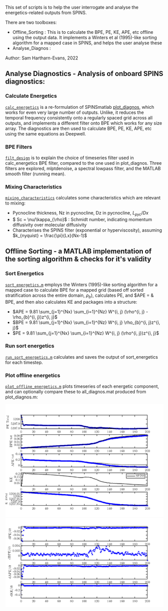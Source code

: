 This set of scripts is to help the user interrogate and analyse the energetics-related outputs from SPINS. 

There are two toolboxes:
- Offline\_Sorting : This is to calculate the BPE, PE, KE, APE, etc offline using the output data. It implements a Winters et al (1995)-like sorting algorithm for a mapped case in SPINS, and helps the user analyse these
- Analyse\_Diagnos : 

Author: Sam Hartharn-Evans, 2022

## Analyse Diagnostics - Analysis of onboard SPINS diagnostics:
### Calculate Energetics
[`calc_energetics`](./Analyse_Diagnos/calc_energetics.m) is a re-formulation of SPINSmatlab [plot_diagnos](https://git.uwaterloo.ca/ddeepwel/SPINSmatlab/-/blob/master/plotting/plot_diagnos.m), which works for even very large number of outputs. Unlike, it reduces the temporal frequency consistently onto a regularly spaced grid across all outputs, and implements a different filter onto BPE which works for any size array. The diagnostics are then used to calculate  BPE, PE, KE, APE, etc using the same equations as Deepwell.

### BPE Filters
[`filt_design`](./Analyse_Diagnos/filt_design.m) is to explain the choice of timeseries filter used in calc_energetics BPE filter, compared to the one used in plot_diagnos. Three filters are explored, mlptdenoise, a spectral lowpass filter, and the MATLAB smooth filter (running mean). 

### Mixing Characteristics
[`mixing_characteristics`](./Analyse_Diagnos/mixing_characteristics.m) calculates some characteristics which are
 relevant to mixing:
 - Pycnocline thickness, Nz in pycnocline, Dz in pycnocline, $L_{pyc}/Dx$
 - $ Sc = \nu/\kappa_{\rho}$ : Schmidt number, indicating momentum diffusivity over molecular diffusivity
 - Characterises the SPINS filter (exponential or hyperviscosity), assuming $k_{nyquist} = \frac{\pi}{Lx}(Nx-1)$


## Offline Sorting - a MATLAB implementation of the sorting algorithm \& checks for it's validity
### Sort Energetics
[`sort_energetics.m`](./Offline_Sorting/sort_energetics.m) employs the Winters (1995)-like sorting algorithm for a
mapped case to calculate BPE for a mapped grid (based off sorted stratification across the entire domain, $\rho_b$), calculates PE, and $APE =  & BPE, and then also calculates KE and packages into a structure:
- $APE = 9.81 \sum_{j=1}^{Nx} \sum_{i=1}^{Nz} W^{i, j} (\rho^{i, j} - \rho_{b}^{i, j})z^{i, j}$
- $BPE = 9.81 \sum_{j=1}^{Nx} \sum_{i=1}^{Nz} W^{i, j} \rho_{b}^{i, j}z^{i, j}$
- $PE = 9.81 \sum_{j=1}^{Nx} \sum_{i=1}^{Nz} W^{i, j} (\rho^{i, j})z^{i, j}$

### Run sort energetics
[`run_sort_energetics.m`](./Offline_Sorting/run_sort_energetics.m) calculates and saves the output of sort\_energetics for each timestep.

### Plot offline energetics
[`plot_offline_energetics.m`](./Offline_Sorting/plot_offline_energetics.m) plots timeseries of each energetic component, and can optionally compare these to all_diagnos.mat produced from plot_diagnos.m:

![offline_energetics1](./Offline_Sorting/offline_energetics1.png)
![offline_energetics2](./Offline_Sorting/offline_energetics2.png)



